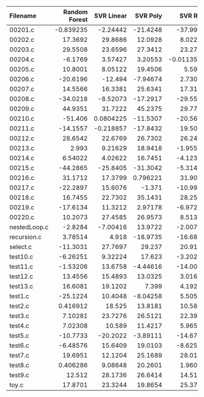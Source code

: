 | Filename     |   Random Forest |   SVR Linear |   SVR Poly |     SVR RBF |         KNN |   Gradient Boosting |    AdaBoost |   Random Number |         O0 |        O1 |         O2 |   O3 |
|:-------------|----------------:|-------------:|-----------:|------------:|------------:|--------------------:|------------:|----------------:|-----------:|----------:|-----------:|-----:|
| 00201.c      |       -0.839235 |   -2.24442   | -21.4248   | -37.9953    | -22.3268    |         -21.2592    | -40.1047    |      -47.1253   | -16.7078   | -68.9785  |   0.467293 |   -0 |
| 00202.c      |       17.3692   |   29.8686    |  12.0928   |   8.02271   |   7.65962   |          -4.18549   | -12.1433    |       13.5686   |   5.57391  |   5.95539 |  13.8295   |   -0 |
| 00203.c      |       29.5508   |   23.6596    |  27.3412   |  23.2708    |   7.70277   |           7.60481   |  -0.0254269 |       -3.41447  |  11.3446   |   5.88569 |   0.320155 |   -0 |
| 00204.c      |       -6.1769   |    3.57427   |   3.20553  |  -0.0113597 | -18.2361    |         -49.7777    |  -1.54755   |      -37.4233   |   4.54351  | -13.5127  | -44.3629   |   -0 |
| 00205.c      |       10.8001   |    8.05122   |  19.4506   |   5.5965    |  -3.8444    |           4.06804   |  -6.90161   |      -24.9731   |  -7.86357  |  16.1825  | -10.8282   |   -0 |
| 00206.c      |      -20.6196   |  -12.494     |  -7.94674  |   2.73005   | -13.8395    |           5.35569   | -13.5611    |      -18.4481   | -18.0466   | -36.1209  | -50.3513   |   -0 |
| 00207.c      |       14.5566   |   16.3381    |  25.6341   |  17.3124    |  17.3645    |          -0.0924933 |  24.4436    |       17.1502   |  13.0719   |   5.13461 |  -0.411446 |   -0 |
| 00208.c      |      -34.0218   |   -8.52073   | -17.2917   | -29.5524    |  -4.71267   |         -29.63      | -33.1779    |      -32.7194   | -39.7194   |  -9.09035 | -10.6584   |   -0 |
| 00209.c      |       44.9351   |   31.7222    |  45.2375   |  29.7734    |  20.4278    |          43.5235    |  38.7588    |       43.781    |  39.998    |  26.8192  |   4.50922  |   -0 |
| 00210.c      |      -51.406    |    0.0804225 | -11.5307   | -20.5658    |   1.7655    |         -15.4069    | -16.4693    |      -10.5146   | -26.9442   | -19.787   | -25.6273   |   -0 |
| 00211.c      |      -14.1557   |   -0.218857  | -17.8432   |  19.5087    | -16.2525    |         -18.8685    |   9.30096   |        8.29305  | -23.8308   |  -6.8627  |   6.82061  |   -0 |
| 00212.c      |       28.6542   |   22.6769    |  26.7302   |  26.2449    |  14.3951    |          17.2864    |  16.7412    |       13.9265   |   8.12172  |  20.0563  |   5.9653   |   -0 |
| 00213.c      |        2.993    |    9.21629   |  18.9418   |  -1.95524   |   4.06835   |          10.8263    |  -4.70881   |      -20.4443   |  -8.02735  |  -8.47443 |  14.3006   |   -0 |
| 00214.c      |        6.54022  |    4.02622   |  16.7451   |  -4.12383   |   0.0333641 |           8.22091   |   8.00193   |       -0.281425 |  -0.805893 |  -8.80038 |  11.9811   |   -0 |
| 00215.c      |      -44.2865   |  -25.8405    | -31.3042   |  -5.31405   |  -6.73403   |         -22.5153    | -21.1745    |      -27.4926   | -32.6905   |  -2.29276 | -10.0411   |   -0 |
| 00216.c      |       31.1712   |   17.3799    |   0.796221 |  31.9084    |  26.2727    |          21.9633    |  20.5009    |        8.52035  |   7.2005   |  14.4172  |  11.0367   |   -0 |
| 00217.c      |      -22.2897   |   15.6076    |  -1.371    | -10.9995    |   5.2121    |           0.0453454 |   5.48219   |       -3.70042  | -22.528    |  10.37    |   1.24647  |   -0 |
| 00218.c      |       16.7455   |   22.7302    |  35.1431   |  28.2543    |  26.264     |          21.7919    |  -4.56165   |       31.8707   |  19.204    |  19.5454  |   9.5849   |   -0 |
| 00219.c      |      -17.6134   |   11.3212    |   2.97178  |  -6.97263   |  -4.93447   |         -13.7523    |   2.18375   |       -3.53017  | -27.5034   | -28.6116  |   3.5956   |   -0 |
| 00220.c      |       10.2073   |   27.4585    |  26.9573   |   8.51392   |  20.5628    |          31.5127    |  31.1297    |       16.0256   |  -0.112499 |  31.5376  |   5.76415  |   -0 |
| nestedLoop.c |       -2.8284   |   -7.00416   |  13.9722   |  -2.00713   |  -8.82153   |           4.15709   |  -3.80457   |       -5.30554  | -17.4887   | -24.9775  |  -8.77009  |   -0 |
| recursion.c  |        3.78514  |    4.918     | -18.9735   | -16.6813    |  -3.54775   |         -11.3703    | -12.5044    |       15.8183   | -18.695    |  -4.56047 |  -8.93219  |   -0 |
| select.c     |      -11.3031   |   27.7697    |  29.237    |  20.9196    |  13.9364    |          18.8361    |   7.91937   |        7.8124   |  15.0372   |  14.0588  |  13.1094   |   -0 |
| test10.c     |       -6.26251  |    9.32224   |  17.623    |  -3.20258   |   1.10041   |           3.02299   |  18.4479    |        8.11637  |  -4.9067   | -15.0549  | -15.1645   |   -0 |
| test11.c     |       -1.53206  |   13.6758    |  -4.44616  | -14.0044    |   3.04131   |         -30.9949    | -17.5935    |      -10.2236   |  -2.94076  |  -3.91857 |   5.56877  |   -0 |
| test12.c     |       13.4556   |   15.4893    |  13.0325   |   3.01603   |  13.8873    |          13.3803    |   5.72063   |        1.84029  | -17.4263   |   2.52769 |  -0.878151 |   -0 |
| test13.c     |       16.6081   |   19.1202    |   7.399    |   4.19215   |   3.36088   |           9.07489   |  -4.08271   |       -5.62609  |   6.69762  |  -7.63433 |   1.20755  |   -0 |
| test1.c      |      -25.1224   |   10.4048    |  -8.04258  |   5.50574   |   4.19735   |           0.450143  |  -0.26245   |        5.00156  |   9.55365  |   6.62762 |   9.37779  |   -0 |
| test2.c      |        0.416912 |   18.525     |  13.8181   |  10.5843    |  10.2993    |          13.6552    |  12.047     |       11.76     |  31.1461   |  30.9143  |  13.7358   |   -0 |
| test3.c      |        7.10281  |   23.7276    |  26.5121   |  22.3929    |  13.4925    |          23.8393    |  24.6626    |       22.6426   |  11.2333   |  10.5874  |   2.43324  |   -0 |
| test4.c      |        7.02308  |   10.589     |  11.4217   |   5.96529   |  17.0095    |         -20.2278    |   8.37927   |        9.44704  |   8.26807  |  -2.37265 |  -9.59888  |   -0 |
| test5.c      |      -10.7733   |  -20.2022    |  -3.89111  | -14.6776    | -49.3542    |         -48.09      | -53.0585    |      -52.7585   | -34.0259   | -37.9732  | -56.2895   |   -0 |
| test6.c      |       -6.48576  |   15.6409    |  19.0103   |  -8.62558   | -11.8605    |          -4.53388   | -11.3738    |        4.95563  | -10.806    |   6.13242 |  -9.52649  |   -0 |
| test7.c      |       19.6951   |   12.1204    |  25.1689   |  28.0125    |  19.364     |          18.0723    |  26.5889    |       -3.63744  |   7.4316   |  -2.32618 |   2.21214  |   -0 |
| test8.c      |        0.406286 |    9.08648   |  20.2601   |   1.96058   |  -3.15397   |          -9.66507   | -24.728     |      -18.0141   | -18.1914   | -17.0967  |   2.07414  |   -0 |
| test9.c      |       12.512    |   28.1736    |  26.6414   |  14.5155    |   9.51925   |          26.5733    |  17.9302    |       29.17     |  22.4428   |   7.0888  |  -3.52363  |   -0 |
| toy.c        |       17.8701   |   23.3244    |  19.8654   |  25.3706    |  26.7681    |          25.0902    |   7.29773   |       -5.62683  | -25.0535   | -25.6167  | -24.6169   |   -0 |